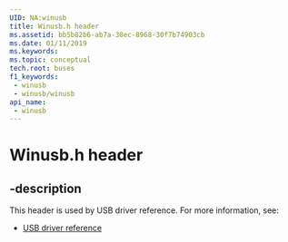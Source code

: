 ```yaml
---
UID: NA:winusb
title: Winusb.h header
ms.assetid: bb5b82b6-ab7a-30ec-8968-30f7b74903cb
ms.date: 01/11/2019
ms.keywords: 
ms.topic: conceptual
tech.root: buses
f1_keywords:
 - winusb
 - winusb/winusb
api_name:
 - winusb
---
```


# Winusb.h header


## -description

This header is used by USB driver reference. For more information, see:

- [USB driver reference](../_buses/index.md)

